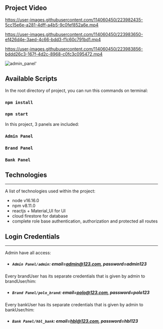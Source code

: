 ## Project Video
https://user-images.githubusercontent.com/114060450/223982435-5cc15e6e-a281-4dff-a4b5-9c0fef852a6e.mp4

https://user-images.githubusercontent.com/114060450/223983650-ef426d4e-3aed-4c66-bdd3-f1c60c791bd1.mp4

https://user-images.githubusercontent.com/114060450/223983856-bddd26c3-167f-4d2c-8968-c0fc3c095472.mp4

![admin_panel'](https://user-images.githubusercontent.com/114060450/223984537-9a75353e-752e-4da1-8114-d138443bd898.png)

## Available Scripts

In the root directory of project, you can run this commands on terminal:
### `npm install`
### `npm start`

In this project, 3 panels are included:
### `Admin Panel`
### `Brand Panel`
### `Bank Panel`

## Technologies
***
A list of technologies used within the project:
* node v16.16.0
* npm v8.11.0
* reactjs + Material_UI for UI 
* cloud firestore for database
* complete role base authentication, authorization and protected all routes

## Login Credentials
***
Admin have all access:
* ##### `Admin Panel/admin`: email=admin@123.com, password=admin123

Every brandUser has its separate credentials that is given by admin to brandUser/him:
* ##### `Brand Panel/polo_brand`: email=polo@123.com, password=polo123

Every bankUser has its separate credentials that is given by admin to bankUser/him:
* ##### `Bank Panel/hbl_bank`: email=hbl@123.com, password=hbl123
